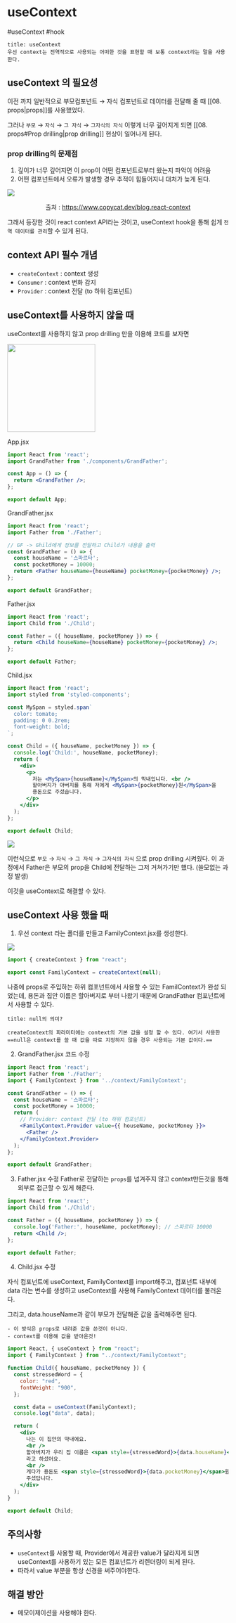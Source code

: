 # useContext
#useContext #hook

```ad-note
title: useContext
우선 context는 전역적으로 사용되는 어떠한 것을 표현할 때 보통 context라는 말을 사용한다. 
```

## useContext 의 필요성

이전 까지 일반적으로 부모컴포넌트 → 자식 컴포넌트로 데이터를 전달해 줄 때 [[08. props|props]]를 사용했었다. 

그러나 `부모` → `자식` → `그 자식` → `그자식의 자식` 이렇게 너무 깊어지게 되면  [[08. props#Prop drilling|prop drilling]] 현상이 일어나게 된다. 

### prop drilling의 문제점

1. 깊이가 너무 깊어지면 이 prop이 어떤 컴포넌트로부터 왔는지 파악이 어려움
2. 어떤 컴포넌트에서 오류가 발생할 경우 추적이 힘들어지니 대처가 늦게 된다.

![](https://i.imgur.com/8CsOJnj.png)
<p style="text-align: center">출처 : <a href="https://www.copycat.dev/blog.react-context">https://www.copycat.dev/blog.react-context</a></p>

그래서 등장한 것이 react context API라는 것이고, useContext hook을 통해 쉽게 `전역 데이터를 관리`할 수 있게 된다. 

## context API 필수 개념

- `createContext` : context 생성
- `Consumer` : context 변화 감지
- `Provider` : context 전달 (to 하위 컴포넌트)

## useContext를 사용하지 않을 때
useContext를 사용하지 않고 prop drilling 만을 이용해 코드를 보자면

<img height="200" src="https://i.imgur.com/YXa2zkW.png"/>

App.jsx
```jsx
import React from 'react';
import GrandFather from './components/GrandFather';

const App = () => {
  return <GrandFather />;
};

export default App;
```

GrandFather.jsx
```jsx
import React from 'react';
import Father from './Father';

// GF -> Ghild에게 정보를 전달하고 Child가 내용을 출력
const GrandFather = () => {
  const houseName = '스파르타';
  const pocketMoney = 10000;
  return <Father houseName={houseName} pocketMoney={pocketMoney} />;
};

export default GrandFather;

```

Father.jsx
```jsx
import React from 'react';
import Child from './Child';

const Father = ({ houseName, pocketMoney }) => {
  return <Child houseName={houseName} pocketMoney={pocketMoney} />;
};

export default Father;

```

Child.jsx
```jsx
import React from 'react';
import styled from 'styled-components';

const MySpan = styled.span`
  color: tomato;
  padding: 0 0.2rem;
  font-weight: bold;
`;

const Child = ({ houseName, pocketMoney }) => {
  console.log('Child:', houseName, pocketMoney);
  return (
    <div>
      <p>
        저는 <MySpan>{houseName}</MySpan>의 막내입니다. <br />
        할아버지가 아버지를 통해 저에게 <MySpan>{pocketMoney}원</MySpan>을
        용돈으로 주셨습니다.
      </p>
    </div>
  );
};

export default Child;

```

![](https://i.imgur.com/6l4wAfw.png)

이런식으로 `부모` → `자식` → `그 자식` → `그자식의 자식` 으로 prop drilling 시켜줬다. 이 과정에서 Father은 부모의 prop을 Child에 전달하는 그저 거쳐가기만 했다. (쓸모없는 과정 발생)

이것을 useContext로 해결할 수 있다.

## useContext 사용 했을 때

1. 우선 context 라는 폴더를 만들고 FamilyContext.jsx를 생성한다.

![](https://i.imgur.com/vqI6rAQ.png)

```jsx
import { createContext } from "react";

export const FamilyContext = createContext(null);
```

나중에 props로 주입하는 하위 컴포넌트에서 사용할 수 있는 FamilContext가 완성 되었는데, 용돈과 집안 이름은 할아버지로 부터 나왔기 때문에 GrandFather 컴포넌트에서 사용할 수 있다.

```ad-note
title: null의 의미?

createContext의 파라미터에는 context의 기본 값을 설정 할 수 있다. 여기서 사용한 ==null은 context를 쓸 때 값을 따로 지정하지 않을 경우 사용되는 기본 값이다.== 
```

2. GrandFather.jsx 코드 수정
```jsx
import React from 'react';
import Father from './Father';
import { FamilyContext } from '../context/FamilyContext';

const GrandFather = () => {
  const houseName = '스파르타';
  const pocketMoney = 10000;
  return (
    // Provider: context 전달 (to 하위 컴포넌트)
    <FamilyContext.Provider value={{ houseName, pocketMoney }}>
      <Father />
    </FamilyContext.Provider>
  );
};

export default GrandFather;

```

 3. Father.jsx 수정
 Father로 전달하는 `props`를 넘겨주지 않고 context만든것을 통해 외부로 접근할 수 있게 해준다.

```jsx
import React from 'react';
import Child from './Child';

const Father = ({ houseName, pocketMoney }) => {
  console.log('Father:', houseName, pocketMoney); // 스파르타 10000
  return <Child />;
};

export default Father;

```

4. Child.jsx 수정

자식 컴포넌트에 useContext, FamilyContext를 import해주고, 컴포넌트 내부에 data 라는 변수를 생성하고 useContext를 사용해 FamilyContext 데이터를 불러온다.

그리고, data.houseName과 같이 부모가 전달해준 값을 출력해주면 된다.

```ad-important
- 이 방식은 props로 내려준 값을 쓴것이 아니다. 
- context를 이용해 값을 받아온것!
```


```jsx
import React, { useContext } from "react";
import { FamilyContext } from "../context/FamilyContext";

function Child({ houseName, pocketMoney }) {
  const stressedWord = {
    color: "red",
    fontWeight: "900",
  };

  const data = useContext(FamilyContext);
  console.log("data", data);

  return (
    <div>
      나는 이 집안의 막내에요.
      <br />
      할아버지가 우리 집 이름은 <span style={stressedWord}>{data.houseName}</span>
      라고 하셨어요.
      <br />
      게다가 용돈도 <span style={stressedWord}>{data.pocketMoney}</span>원만큼이나
      주셨답니다.
    </div>
  );
}

export default Child;
```

## 주의사항
- `useContext`를 사용할 때, Provider에서 제공한 value가 달라지게 되면 useContext를 사용하기 있는 모든 컴포넌트가 리렌더링이 되게 된다. 
- 따라서 value 부분을 항상 신경을 써주어야한다. 

## 해결 방안 
- 메모이제이션을 사용해야 한다. 

